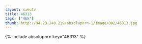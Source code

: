 ```yaml
--- 
layout: sieutv
title: 46313
tags: ["46k"]
thumb: http://94.23.248.219/absoluporn-1/image/002/46313.jpg
---
```

{% include absoluporn key="46313" %} 
